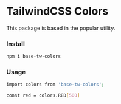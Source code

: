 # TailwindCSS Colors

This package is based in the popular utility.

### Install

```bash
npm i base-tw-colors
```


### Usage

```bash
import colors from 'base-tw-colors';

const red = colors.RED[500]
```
